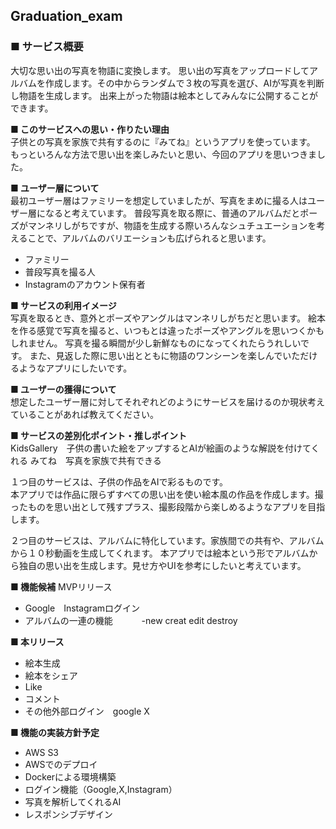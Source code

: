 ## Graduation_exam

### ■ サービス概要  
大切な思い出の写真を物語に変換します。
思い出の写真をアップロードしてアルバムを作成します。その中からランダムで３枚の写真を選び、AIが写真を判断し物語を生成します。
出来上がった物語は絵本としてみんなに公開することができます。

**■ このサービスへの思い・作りたい理由**  
子供との写真を家族で共有するのに『みてね』というアプリを使っています。
もっといろんな方法で思い出を楽しみたいと思い、今回のアプリを思いつきました。

**■ ユーザー層について**  
最初ユーザー層はファミリーを想定していましたが、写真をまめに撮る人はユーザー層になると考えています。
普段写真を取る際に、普通のアルバムだとポーズがマンネリしがちですが、物語を生成する際いろんなシュチュエーションを考えることで、アルバムのバリエーションも広げられると思います。
- ファミリー
- 普段写真を撮る人
- Instagramのアカウント保有者

**■ サービスの利用イメージ**  
写真を取るとき、意外とポーズやアングルはマンネリしがちだと思います。
絵本を作る感覚で写真を撮ると、いつもとは違ったポーズやアングルを思いつくかもしれません。
写真を撮る瞬間が少し新鮮なものになってくれたらうれしいです。
また、見返した際に思い出とともに物語のワンシーンを楽しんでいただけるようなアプリにしたいです。


**■ ユーザーの獲得について**  
想定したユーザー層に対してそれぞれどのようにサービスを届けるのか現状考えていることがあれば教えてください。

**■ サービスの差別化ポイント・推しポイント**  
KidsGallery　子供の書いた絵をアップするとAIが絵画のような解説を付けてくれる
みてね　写真を家族で共有できる

１つ目のサービスは、子供の作品をAIで彩るものです。  
本アプリでは作品に限らずすべての思い出を使い絵本風の作品を作成します。撮ったものを思い出として残すプラス、撮影段階から楽しめるようなアプリを目指します。

２つ目のサービスは、アルバムに特化しています。家族間での共有や、アルバムから１０秒動画を生成してくれます。
本アプリでは絵本という形でアルバムから独自の思い出を生成します。見せ方やUIを参考にしたいと考えています。

**■ 機能候補**
MVPリリース
- Google　Instagramログイン
- アルバムの一連の機能
　　　-new creat edit destroy 　 

**■ 本リリース**
- 絵本生成
- 絵本をシェア
- Like
- コメント
- その他外部ログイン　google X

**■ 機能の実装方針予定**
- AWS S3
- AWSでのデプロイ
- Dockerによる環境構築
- ログイン機能（Google,X,Instagram）
- 写真を解析してくれるAI
- レスポンシブデザイン




